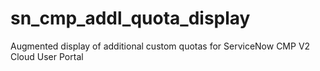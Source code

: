 # sn_cmp_addl_quota_display
Augmented display of additional custom quotas for ServiceNow CMP V2 Cloud User Portal
